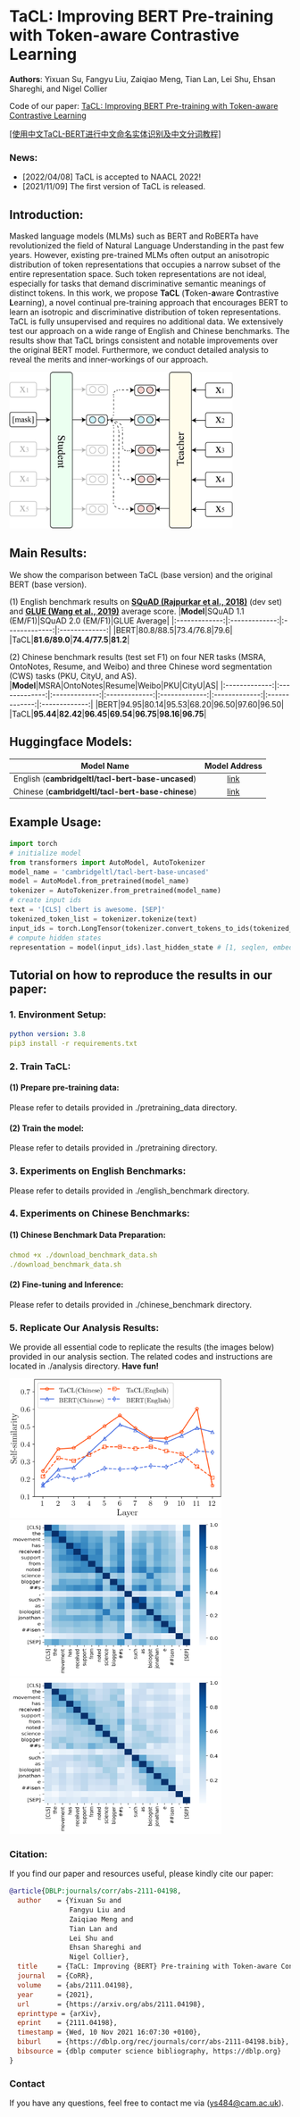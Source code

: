 # TaCL: Improving BERT Pre-training with Token-aware Contrastive Learning
**Authors**: Yixuan Su, Fangyu Liu, Zaiqiao Meng, Tian Lan, Lei Shu, Ehsan Shareghi, and Nigel Collier

Code of our paper: [TaCL: Improving BERT Pre-training with Token-aware Contrastive Learning](https://arxiv.org/abs/2111.04198)

[[使用中文TaCL-BERT进行中文命名实体识别及中文分词教程]](https://github.com/yxuansu/Chinese-TaCL-BERT-NER-CWS)

### News:
* [2022/04/08] TaCL is accepted to NAACL 2022!
* [2021/11/09] The first version of TaCL is released.


## Introduction:
Masked language models (MLMs) such as BERT and RoBERTa have revolutionized the field of Natural Language Understanding in the past few years. However, existing pre-trained MLMs often output an anisotropic distribution of token representations that occupies a narrow subset of the entire representation space. Such token representations are not ideal, especially for tasks that demand discriminative semantic meanings of distinct tokens. In this work, we propose **TaCL** (**T**oken-**a**ware **C**ontrastive **L**earning), a novel continual pre-training approach that encourages BERT to learn an isotropic and discriminative distribution of token representations. TaCL is fully unsupervised and requires no additional data. We extensively test our approach on a wide range of English and Chinese benchmarks. The results show that TaCL brings consistent and notable improvements over the original BERT model. Furthermore, we conduct detailed analysis to reveal the merits and inner-workings of our approach.

<img src="https://github.com/yxuansu/TaCL/blob/main/overview.png" width="400" height="280">



## Main Results:

We show the comparison between TaCL (base version) and the original BERT (base version). 

(1) English benchmark results on **[SQuAD (Rajpurkar et al., 2018)](https://rajpurkar.github.io/SQuAD-explorer/)** (dev set) and **[GLUE (Wang et al., 2019)](https://gluebenchmark.com/)** average score.
|**Model**|SQuAD 1.1 (EM/F1)|SQuAD 2.0 (EM/F1)|GLUE Average|
|:-------------:|:-------------:|:-------------:|:-------------:|
|BERT|80.8/88.5|73.4/76.8|79.6|
|TaCL|**81.6/89.0**|**74.4/77.5**|**81.2**|

(2) Chinese benchmark results (test set F1) on four NER tasks (MSRA, OntoNotes, Resume, and Weibo) and three Chinese word segmentation (CWS) tasks (PKU, CityU, and AS).
|**Model**|MSRA|OntoNotes|Resume|Weibo|PKU|CityU|AS|
|:-------------:|:-------------:|:-------------:|:-------------:|:-------------:|:-------------:|:-------------:|:-------------:|
|BERT|94.95|80.14|95.53|68.20|96.50|97.60|96.50|
|TaCL|**95.44**|**82.42**|**96.45**|**69.54**|**96.75**|**98.16**|**96.75**|
## Huggingface Models:

|Model Name|Model Address|
|:-------------:|:-------------:|
|English (**cambridgeltl/tacl-bert-base-uncased**)|[link](https://huggingface.co/cambridgeltl/tacl-bert-base-uncased)|
|Chinese (**cambridgeltl/tacl-bert-base-chinese**)|[link](https://huggingface.co/cambridgeltl/tacl-bert-base-chinese)|

## Example Usage:
```python
import torch
# initialize model
from transformers import AutoModel, AutoTokenizer
model_name = 'cambridgeltl/tacl-bert-base-uncased'
model = AutoModel.from_pretrained(model_name)
tokenizer = AutoTokenizer.from_pretrained(model_name)
# create input ids
text = '[CLS] clbert is awesome. [SEP]'
tokenized_token_list = tokenizer.tokenize(text)
input_ids = torch.LongTensor(tokenizer.convert_tokens_to_ids(tokenized_token_list)).view(1, -1)
# compute hidden states
representation = model(input_ids).last_hidden_state # [1, seqlen, embed_dim]
```

## Tutorial on how to reproduce the results in our paper:
### 1. Environment Setup:
```yaml
python version: 3.8
pip3 install -r requirements.txt
```
### 2. Train TaCL:
#### (1) Prepare pre-training data:
Please refer to details provided in ./pretraining_data directory.
#### (2) Train the model:
Please refer to details provided in ./pretraining directory.

### 3. Experiments on English Benchmarks:
Please refer to details provided in ./english_benchmark directory.

### 4. Experiments on Chinese Benchmarks:
#### (1) Chinese Benchmark Data Preparation:
```yaml
chmod +x ./download_benchmark_data.sh
./download_benchmark_data.sh
```
#### (2) Fine-tuning and Inference:
Please refer to details provided in ./chinese_benchmark directory.

### 5. Replicate Our Analysis Results:
We provide all essential code to replicate the results (the images below) provided in our analysis section. The related codes and instructions are located in ./analysis directory. **Have fun!** 

<img src="https://github.com/yxuansu/TaCL/blob/main/analysis/self-similarity.png" width="380" height="250">
<img src="https://github.com/yxuansu/TaCL/blob/main/analysis/bert_heatmap.png" width="380" height="280">
<img src="https://github.com/yxuansu/TaCL/blob/main/analysis/tacl_heatmap.png" width="380" height="280">

### Citation:
If you find our paper and resources useful, please kindly cite our paper:

```bibtex
@article{DBLP:journals/corr/abs-2111-04198,
  author    = {Yixuan Su and
               Fangyu Liu and
               Zaiqiao Meng and
               Tian Lan and
               Lei Shu and
               Ehsan Shareghi and
               Nigel Collier},
  title     = {TaCL: Improving {BERT} Pre-training with Token-aware Contrastive Learning},
  journal   = {CoRR},
  volume    = {abs/2111.04198},
  year      = {2021},
  url       = {https://arxiv.org/abs/2111.04198},
  eprinttype = {arXiv},
  eprint    = {2111.04198},
  timestamp = {Wed, 10 Nov 2021 16:07:30 +0100},
  biburl    = {https://dblp.org/rec/journals/corr/abs-2111-04198.bib},
  bibsource = {dblp computer science bibliography, https://dblp.org}
}
```

### Contact
If you have any questions, feel free to contact me via (ys484@cam.ac.uk).
